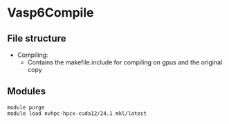 # Vasp6Compile

## File structure

- Compiling:
    - Contains the makefile.include for compiling on gpus and the original copy

## Modules

```
module purge
module load nvhpc-hpcx-cuda12/24.1 mkl/latest
```
